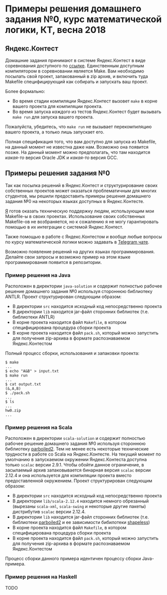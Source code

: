 Примеры решения домашнего задания №0, курс математической логики, КТ, весна 2018
========================
## Яндекс.Контест
Домашние задания принимают в системе Яндекс.Контест в виде соревнования 
доступного по [ссылке](https://contest.yandex.ru/contest/7696/enter/).
Единственным доступным компилятором в соревновании является Make. Вам необходимо
посылать свой проект, запакованный в zip архив, и включить туда Makefile
специфицирующий как собирать и запускать ваш проект.

Более формально:
* Во время стадии компиляции Яндекс.Контест вызовет `make` в корне вашего
проекта для компиляции проекта.
* Во время запуска *каждого* из тестов Яндекс.Контест будет вызывать
`make run` для запуска вашего проекта.

Пожалуйста, убедитесь, что `make run` не вызывает перекомпиляцию вашего
проекта, а только лишь запускает его.

Полная спецификация того, что вам доступно для запуска из Makefile, на данный
момент не известна даже нам. Возможно она появится позже. На данный момент
можно предполагать, что там находится *какая-то* версия Oracle JDK и
*какая-то* версия GCC.

## Примеры решения задания №0
Так как посылка решений в Яндекс.Контест и структурирование своих собственных
проектов может оказаться проблематичным для многих студентов, мы решили
предоставить примеры решения домашнего задания №0 на некоторых языках доступных
в Яндекс.Контесте.

[Я](https://github.com/itegulov) готов оказать техническую поддержку людям,
использующим мои Makefile-ы в своих проектах. Использование своих собственных
Makefile-ов не возбраняется, но к сожалению я не могу гарантировать помощью
в их интеграции с системой Яндекс.Контест.

Также помощью в работе с Яндекс.Контестом и вообще любые вопросы по курсу
математической логики можно задавать в
[Telegram чате](https://t.me/joinchat/BUsDzw1kLu64h48tHrb5oQ).

Возможно появление решений на других языках программирования. Делайте свои
запросы и возможно пример на этом языке программирования появится в
репозитории.
### Пример решения на Java
Расположен в директории `java-solution` и содержит полностью рабочее решение
домашнего задания №0 используя стороннюю библиотеку ANTLR. Проект
структурирован следующим образом:
* В директории `src` находится исходный код непосредственно проекта
* В директории `lib` находится jar-файл сторонних библиотек (т.е.
библиотеки ANTLR)
* В корне проекта находится файл `Makefile`, в котором специфицирована
процедура сборки проекта
* В корне проекта находится файл `pack.sh`, который можно запустить для
получения zip-архива в формате распознаваемом Яндекс.Контестом

Полный процесс сборки, использования и запаковки проекта:

```$bash
$ make
...
$ echo "A&B" > input.txt
$ make run
...
$ cat output.txt
(&,A,B)
$ ./pack.sh
...
$ ls
...
hw0.zip
...
```

### Пример решения на Scala
Расположен в директории `scala-solution` и содержит полностью рабочее решение
домашнего задания №0 используя стороннюю библиотеку
[parboiled2](https://github.com/sirthias/parboiled2). Тем не менее есть
некоторые технические трудности в работе со Scala на Яндекс.Контесте. На
текущий момент по умолчанию в запускаемом окружении Яндекс.Контеста доступна
только `scalac` версии 2.9.1. Чтобы обойти данное ограничение, в засылаемый
архив запаковывается бинарная версия `scalac` версии 2.12.4 и она используется
для компиляции проекта вместо предоставленной окружением. Проект
структурирован следующим образом:
* В директории `src` находится исходный код непосредственно проекта
* В директории `lib/scala-2.12.4` находится немного обрезанный (вырезаны
`scala-xml`, `scala-swing` и некоторые другие пакеты) дистрибутив `scalac`
версии 2.12.4. 
* В директории `lib` находится jar-файл сторонних библиотек (т.е.
библиотеки [parboiled2](https://github.com/sirthias/parboiled2) и ее
зависимости бибилотеки
[shapeless](https://github.com/milessabin/shapeless))
* В корне проекта находится файл `Makefile`, в котором специфицирована
процедура сборки проекта
* В корне проекта находится файл `pack.sh`, который можно запустить для
получения zip-архива в формате распознаваемом Яндекс.Контестом

Процесс сборки данного примера идентичен процессу сборки Java-примера.


### Пример решения на Haskell
TODO
